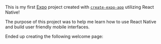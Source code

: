 This is my first [Expo](https://expo.dev) project created with [`create-expo-app`](https://www.npmjs.com/package/create-expo-app) utilizing React Native!

The purpose of this project was to help me learn how to use React Native and build user friendly mobile interfaces.

Ended up creating the following welcome page:

<!-- ![alt text](https://github.com/JadBizri/JustDoIt/app/main/image.jpg?raw=true) -->
